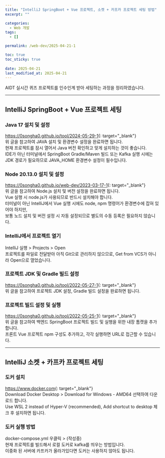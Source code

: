 ```yaml
---
title: "IntelliJ SpringBoot + Vue 프로젝트, 소켓 + 카프카 프로젝트 세팅 방법"
excerpt: ""

categories:
  - Web 개발
tags:
  - []

permalink: /web-dev/2025-04-21-1

toc: true
toc_sticky: true
 
date: 2025-04-21
last_modified_at: 2025-04-21
---
```


AIDT 실시간 퀴즈 프로젝트를 인수인계 받아 세팅하는 과정을 정리하였습니다.

---

## IntelliJ SpringBoot + Vue 프로젝트 세팅

### Java 17 설치 및 설정
<https://0songha0.github.io/tool/2024-05-29-1>{: target="_blank"}  
위 글을 참고하여 JAVA 설치 및 환경변수 설정을 완료하면 됩니다.  
현재 프로젝트를 잠시 열어서 Java 버전 확인하고 맞게 설치하는 것이 좋습니다.  
IDE가 아닌 터미널에서 SpringBoot Gradle/Maven 빌드 또는 Kafka 실행 시에는  
JDK 경로가 필요하므로 JAVA_HOME 환경변수 설정이 필수입니다.

### Node 20.13.0 설치 및 설정
<https://0songha0.github.io/web-dev/2023-03-17-1>{: target="_blank"}  
위 글을 참고하여 Node.js 설치 및 버전 설정을 완료하면 됩니다.  
Vue 실행 시 node.js가 사용되므로 반드시 설치해야 합니다.  
터미널이 아닌 IntelliJ에서 Vue 실행 시에도 node, npm 명령어가 환경변수에 잡혀 있어야 하지만,  
보통 노드 설치 및 버전 설정 시 자동 설정되므로 별도의 수동 등록은 필요하지 않습니다.

### IntelliJ에서 프로젝트 열기
IntelliJ 실행 > Projects > Open  
프로젝트를 파일로 전달받아 아직 Git으로 관리하지 않으므로, Get from VCS가 아니라 Open으로 열었습니다.

### 프로젝트 JDK 및 Gradle 빌드 설정
<https://0songha0.github.io/tool/2022-05-27-1>{: target="_blank"}  
위 글을 참고하여 프로젝트 JDK 설정, Gradle 빌드 설정을 완료하면 됩니다.

### 프로젝트 빌드 설정 및 실행
<https://0songha0.github.io/tool/2022-05-25-1>{: target="_blank"}  
위 글을 참고하여 백엔드 SpringBoot 프로젝트 빌드 및 실행을 위한 내장 톰캣을 추가합니다.  
프론트 Vue 프로젝트 npm 구성도 추가하고, 각각 실행하면 URL로 접근할 수 있습니다.

---

## IntelliJ 소켓 + 카프카 프로젝트 세팅

### 도커 설치
<https://www.docker.com>{: target="_blank"}  
Download Docker Desktop > Download for Windows - AMD64 선택하여 다운로드 합니다.  
Use WSL 2 instead of Hyper-V (recommended), Add shortcut to desktop 체크 후 설치하면 됩니다.

### 도커 실행 방법
docker-compose.yml 우클릭 > (작성중)  
현재 프로젝트를 빌드해서 로컬 도커로 kafka를 띄우는 방법입니다.  
이중화 된 서버에 카프카가 올라가있다면 도커는 사용하지 않아도 됩니다.
